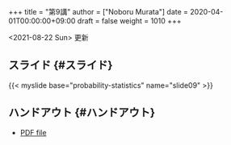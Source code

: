 +++
title = "第9講"
author = ["Noboru Murata"]
date = 2020-04-01T00:00:00+09:00
draft = false
weight = 1010
+++

<span class="timestamp-wrapper"><span class="timestamp">&lt;2021-08-22 Sun&gt; </span></span> 更新


## スライド {#スライド}

{{&lt; myslide base="probability-statistics" name="slide09" &gt;}}


## ハンドアウト {#ハンドアウト}

-   [PDF file](https://noboru-murata.github.io/probability-statistics/pdfs/slide09.pdf)